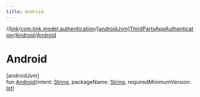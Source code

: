 ```yaml
---
title: Android
---
```

//[link](../../../../index.html)/[com.tink.model.authentication](../../index.html)/[[androidJvm]ThirdPartyAppAuthentication](../index.html)/[Android](index.html)/[Android](-android.html)



# Android



[androidJvm]\
fun [Android](-android.html)(intent: [String](https://kotlinlang.org/api/latest/jvm/stdlib/kotlin/-string/index.html), packageName: [String](https://kotlinlang.org/api/latest/jvm/stdlib/kotlin/-string/index.html), requiredMinimumVersion: [Int](https://kotlinlang.org/api/latest/jvm/stdlib/kotlin/-int/index.html))




